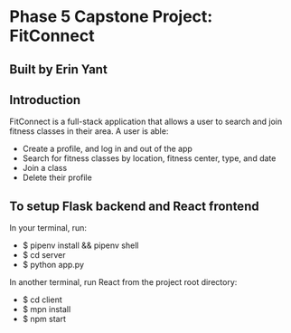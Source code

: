 # Phase 5 Capstone Project: FitConnect
Built by Erin Yant
---

## Introduction

FitConnect is a full-stack application that allows a user to search and join fitness classes in their area.
A user is able:
- Create a profile, and log in and out of the app
- Search for fitness classes by location, fitness center, type, and date
- Join a class
- Delete their profile


## To setup Flask backend and React frontend

In your terminal, run:
- $ pipenv install && pipenv shell
- $ cd server
- $ python app.py

In another terminal, run React from the project root directory:
- $ cd client
- $ mpn install
- $ npm start
